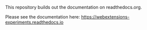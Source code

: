 This repository builds out the documentation on readthedocs.org.

Please see the documentation here: https://webextensions-experiments.readthedocs.io